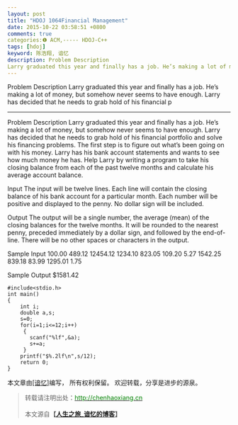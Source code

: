 ```yaml
---
layout: post
title: "HDOJ 1064Financial Management"
date: 2015-10-22 03:58:51 +0800
comments: true
categories:❶ ACM,----- HDOJ-C++
tags: [hdoj]
keyword: 陈浩翔, 谙忆
description: Problem Description 
Larry graduated this year and finally has a job. He’s making a lot of money, but somehow never seems to have enough. Larry has decided that he needs to grab hold of his financial p 
---
```



Problem Description 
Larry graduated this year and finally has a job. He’s making a lot of money, but somehow never seems to have enough. Larry has decided that he needs to grab hold of his financial p
<!-- more -->
----------

Problem Description
Larry graduated this year and finally has a job. He’s making a lot of money, but somehow never seems to have enough. Larry has decided that he needs to grab hold of his financial portfolio and solve his financing problems. The first step is to figure out what’s been going on with his money. Larry has his bank account statements and wants to see how much money he has. Help Larry by writing a program to take his closing balance from each of the past twelve months and calculate his average account balance.
 

Input
The input will be twelve lines. Each line will contain the closing balance of his bank account for a particular month. Each number will be positive and displayed to the penny. No dollar sign will be included.
 

Output
The output will be a single number, the average (mean) of the closing balances for the twelve months. It will be rounded to the nearest penny, preceded immediately by a dollar sign, and followed by the end-of-line. There will be no other spaces or characters in the output.
 

Sample Input
100.00 
489.12 
12454.12 
1234.10 
823.05 
109.20 
5.27 
1542.25 
839.18 
83.99 
1295.01 
1.75
 

Sample Output
$1581.42

```
#include<stdio.h>
int main()
{
    int i;
    double a,s;
    s=0;
    for(i=1;i<=12;i++)
     {
       scanf("%lf",&a);
       s+=a;
     }
    printf("$%.2lf\n",s/12);
    return 0;
}
```

本文章由<a href="http://chenhaoxiang.cn/">[谙忆]</a>编写， 所有权利保留。 
欢迎转载，分享是进步的源泉。
<blockquote cite='陈浩翔'>
<p background-color='#D3D3D3'>转载请注明出处：<a href='http://chenhaoxiang.cn'><font color="green">http://chenhaoxiang.cn</font></a><br><br>
本文源自<strong>【<a href='http://chenhaoxiang.cn' target='_blank'>人生之旅_谙忆的博客</a>】</strong></p>
</blockquote>
